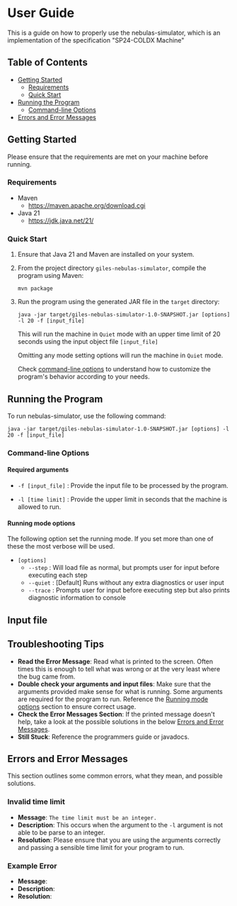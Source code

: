 # User Guide

This is a guide on how to properly use the nebulas-simulator, which is an implementation of the specification "SP24-COLDX Machine"

## Table of Contents

- [Getting Started](/#getting-started)
  - [Requirements](/#requirements)
  - [Quick Start](/#quick-start)
- [Running the Program](/#running-the-program)
  - [Command-line Options](/#command-line-options)
- [Errors and Error Messages](/#errors-and-error-messages)

## Getting Started

Please ensure that the requirements are met on your machine before running.

### Requirements

- Maven
  - <https://maven.apache.org/download.cgi>
- Java 21
  - <https://jdk.java.net/21/>

### Quick Start

1. Ensure that Java 21 and Maven are installed on your system.
2. From the project directory `giles-nebulas-simulator`, compile the program using Maven:

    ```console
    mvn package
    ```

3. Run the program using the generated JAR file in the `target` directory:

    ```console
    java -jar target/giles-nebulas-simulator-1.0-SNAPSHOT.jar [options] -l 20 -f [input_file]
    ```
    
    This will run the machine in `Quiet` mode with an upper time limit of 20 seconds using the input object file `[input_file]`

    Omitting any mode setting options will run the machine in `Quiet` mode. 

    Check [command-line options](/#command-line-options) to understand how to customize the program's behavior according to your needs.

## Running the Program

To run nebulas-simulator, use the following command:

```console
java -jar target/giles-nebulas-simulator-1.0-SNAPSHOT.jar [options] -l 20 -f [input_file]
```

### Command-line Options

#### Required arguments
- `-f [input_file]` : Provide the input file to be processed by the program.

- `-l [time limit]` : Provide the upper limit in seconds that the machine is allowed to run. 


#### Running mode options
The following option set the running mode. If you set more than one of these the most verbose will be used. 
- `[options]` 
  - `--step` : Will load file as normal, but prompts user for input before executing each step
  - `--quiet` : [Default] Runs without any extra diagnostics or user input
  - `--trace` : Prompts user for input before executing step but also prints diagnostic information to console

## Input file


## Troubleshooting Tips
- **Read the Error Message**: Read what is printed to the screen. Often times this is enough to tell what was wrong or at the very least where the bug came from.
- **Double check your arguments and input files**: Make sure that the arguments provided make sense for what is running. Some arguments are required for the program to run. Reference the [Running mode options](#running-mode-options) section to ensure correct usage. 
- **Check the Error Messages Section**: If the printed message doesn't help, take a look at the possible solutions in the below [Errors and Error Messages](#errors-and-error-messages). 
- **Still Stuck**: Reference the programmers guide or javadocs. 


## Errors and Error Messages

This section outlines some common errors, what they mean, and possible solutions.


### Invalid time limit
- **Message**: `The time limit must be an integer.`
- **Description**: This occurs when the argument to the `-l` argument is not able to be parse to an integer. 
- **Resolution**: Please ensure that you are using the arguments correctly and passing a sensible time limit for your program to run.

### Example Error
- **Message**:
- **Description**:
 - **Resolution**:
